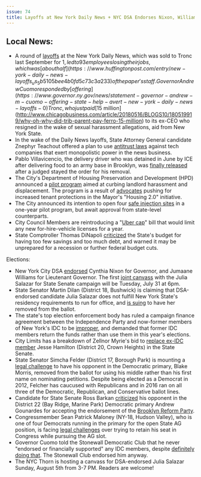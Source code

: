 ```yaml
---
issue: 74
title: Layoffs at New York Daily News + NYC DSA Endorses Nixon, Williams
---
```


## Local News:
-   A round of [layoffs](http://gothamist.com/2018/07/25/daily_news_cuts_reportedly_worse_th.php) at the New York Daily News, which was sold to Tronc last September for $1, led to 93 employees losing their jobs, which was [about half](https://www.huffingtonpost.com/entry/new-york-daily-news-layoffs_us_5b5105bee4b0fd5c73c3a233) of the paper's staff. Governor Andrew Cuomo responded by [offering](https://www.governor.ny.gov/news/statement-governor-andrew-m-cuomo-offering-state-help-avert-new-york-daily-news-layoffs-0) Tronc, who just paid [$15 million](http://www.chicagobusiness.com/article/20180516/BLOGS10/180519919/why-oh-why-did-trib-parent-pay-ferro-15-million) to its ex-CEO who resigned in the wake of sexual harassment allegations, aid from New York State.
-   In the wake of the Daily News layoffs, State Attorney General candidate Znephyr Teachout offered a plan to use [antitrust laws](http://www.gothamgazette.com/state/7828-eyeing-ad-revenue-and-antitrust-laws-teachout-targets-tech-giants-in-wake-of-daily-news-layoffs) against tech companies that exert monopolistic power in the news business.
-   Pablo Villavicencio, the delivery driver who was detained in June by ICE after delivering food to an army base in Brooklyn, was [finally released](http://gothamist.com/2018/07/25/pablo_villavicencio_free.php) after a judged stayed the order for his removal.
-   The City's Department of Housing Preservation and Development (HPD) announced a [pilot program](https://citylimits.org/2018/07/26/cities-moves-toward-getting-nonprofits-help-keeping-landlords-on-track/) aimed at curbing landlord harassment and displacement. The program is a result of [advocates](https://citylimits.org/2017/11/15/how-advocacy-has-and-hasnt-shaped-de-blasios-housing-plan-2-0/) pushing for increased tenant protections in the Mayor's "Housing 2.0" initiative.
-   The City announced its intention to open four [safe injection sites](http://www.gothamgazette.com/city/7819-city-awaits-state-permission-to-open-overdose-prevention-centers) in a one-year pilot program, but await approval from state-level counterparts.
-   City Council Members are reintroducing a "[Uber cap](https://www.politico.com/states/new-york/city-hall/story/2018/07/26/council-to-reintroduce-uber-cap-531860)" bill that would limit any new for-hire-vehicle licenses for a year.
-   State Comptroller Thomas DiNapoli [criticized](http://www.gothamgazette.com/state/7832-too-much-debt-not-enough-savings-state-finances-on-rocky-ground-comptroller-says) the State's budget for having too few savings and too much debt, and warned it may be unprepared for a recession or further federal budget cuts.

Elections:
-   New York City DSA [endorsed](https://twitter.com/Devinitelybk/status/1023653133027823616?s=19) Cynthia Nixon for Governor, and Jumaane Williams for Lieutenant Governor. The first [joint canvass](https://secure.ngpvan.com/JvFPSwiuu0WvxiEsiol_Gg2) with the Julia Salazar for State Senate campaign will be Tuesday, July 31 at 6pm.
-   State Senator Martin Dilan (District 18, Bushwick) is claiming that DSA-endorsed candidate Julia Salazar does not fulfill New York State's residency requirements to run for office, and [is suing](http://www.nydailynews.com/news/politics/ny-pol-dilan-salazar-nixon-socialist-20180726-story.html) to have her removed from the ballot.
-   The state's top election enforcement body has ruled a campaign finance agreement between the Independence Party and now-former members of New York's IDC to be [improper](https://www.timesunion.com/news/article/Sugarman-cracks-down-on-former-IDC-campaign-13100468.php), and demanded that former IDC members return the funds rather than use them in this year's elections.
-   City Limits has a breakdown of Zellnor Myrie's bid to [replace ex-IDC member](https://citylimits.org/2018/07/24/big-themes-and-local-loyalties-in-central-brooklyn-senate-race/) Jesse Hamilton (District 20, Crown Heights) in the State Senate.
-   State Senator Simcha Felder (District 17, Borough Park) is mounting a [legal challenge](https://patch.com/new-york/windsorterrace/felder-hopes-strike-morris-ballot-fake-first-name) to have his opponent in the Democratic primary, Blake Morris, removed from the ballot for using his middle rather than his first name on nominating petitions. Despite being elected as a Democrat in 2012, Felcher has caucused with Republicans and in 2016 ran on all three of the Democratic, Republican, and Conservative ballot lines.
-   Candidate for State Senate Ross Barkan [criticized](http://www.gothamgazette.com/state/7821-in-democratic-senate-primary-barkan-criticizes-gounardes-for-embracing-anti-immigrant-reform-party-leader) his opponent in the District 22 (Bay Ridge, Marine Park) Democratic primary Andrew Gounardes for accepting the endorsement of the [Brooklyn Reform Party](http://www.brooklyneagle.com/articles/2018/7/26/reform-party-leader-bob-capano-factor-bay-ridge-democratic-primary).
-   Congressmember Sean Patrick Maloney (NY-18, Hudson Valley), who is one of four Democrats running in the primary for the open State AG position, is facing [legal challenges](http://www.nydailynews.com/news/politics/ny-pol-maloney-odonnell-attorney-general-congress-20180726-story.html) over trying to retain his seat in Congress while pursuing the AG slot.
-   Governor Cuomo told the Stonewall Democratic Club that he never "endorsed or financially supported" any IDC members, despite [definitely doing that](https://theintercept.com/2018/07/25/andrew-cuomo-tells-stonewall-democrats-he-never-backed-idc-or-anti-lgbt-candidates-which-is-preposterous/). The Stonewall Club endorsed him anyway.
-   The NYC Thorn is hosting a canvass for DSA-endorsed Julia Salazar Sunday, August 5th from 3-7 PM. Readers are welcome!
